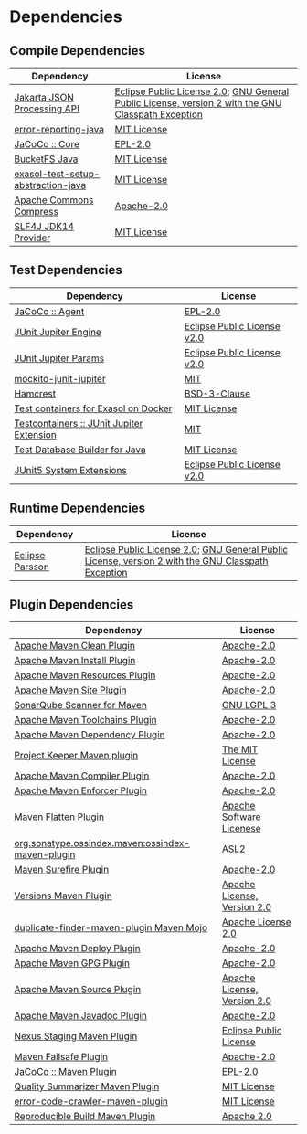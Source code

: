 <!-- @formatter:off -->
# Dependencies

## Compile Dependencies

| Dependency                              | License                                                                                                      |
| --------------------------------------- | ------------------------------------------------------------------------------------------------------------ |
| [Jakarta JSON Processing API][0]        | [Eclipse Public License 2.0][1]; [GNU General Public License, version 2 with the GNU Classpath Exception][2] |
| [error-reporting-java][3]               | [MIT License][4]                                                                                             |
| [JaCoCo :: Core][5]                     | [EPL-2.0][6]                                                                                                 |
| [BucketFS Java][7]                      | [MIT License][8]                                                                                             |
| [exasol-test-setup-abstraction-java][9] | [MIT License][10]                                                                                            |
| [Apache Commons Compress][11]           | [Apache-2.0][12]                                                                                             |
| [SLF4J JDK14 Provider][13]              | [MIT License][14]                                                                                            |

## Test Dependencies

| Dependency                                      | License                           |
| ----------------------------------------------- | --------------------------------- |
| [JaCoCo :: Agent][5]                            | [EPL-2.0][6]                      |
| [JUnit Jupiter Engine][15]                      | [Eclipse Public License v2.0][16] |
| [JUnit Jupiter Params][15]                      | [Eclipse Public License v2.0][16] |
| [mockito-junit-jupiter][17]                     | [MIT][18]                         |
| [Hamcrest][19]                                  | [BSD-3-Clause][20]                |
| [Test containers for Exasol on Docker][21]      | [MIT License][22]                 |
| [Testcontainers :: JUnit Jupiter Extension][23] | [MIT][24]                         |
| [Test Database Builder for Java][25]            | [MIT License][26]                 |
| [JUnit5 System Extensions][27]                  | [Eclipse Public License v2.0][28] |

## Runtime Dependencies

| Dependency            | License                                                                                                      |
| --------------------- | ------------------------------------------------------------------------------------------------------------ |
| [Eclipse Parsson][29] | [Eclipse Public License 2.0][1]; [GNU General Public License, version 2 with the GNU Classpath Exception][2] |

## Plugin Dependencies

| Dependency                                              | License                           |
| ------------------------------------------------------- | --------------------------------- |
| [Apache Maven Clean Plugin][30]                         | [Apache-2.0][12]                  |
| [Apache Maven Install Plugin][31]                       | [Apache-2.0][12]                  |
| [Apache Maven Resources Plugin][32]                     | [Apache-2.0][12]                  |
| [Apache Maven Site Plugin][33]                          | [Apache-2.0][12]                  |
| [SonarQube Scanner for Maven][34]                       | [GNU LGPL 3][35]                  |
| [Apache Maven Toolchains Plugin][36]                    | [Apache-2.0][12]                  |
| [Apache Maven Dependency Plugin][37]                    | [Apache-2.0][12]                  |
| [Project Keeper Maven plugin][38]                       | [The MIT License][39]             |
| [Apache Maven Compiler Plugin][40]                      | [Apache-2.0][12]                  |
| [Apache Maven Enforcer Plugin][41]                      | [Apache-2.0][12]                  |
| [Maven Flatten Plugin][42]                              | [Apache Software Licenese][12]    |
| [org.sonatype.ossindex.maven:ossindex-maven-plugin][43] | [ASL2][44]                        |
| [Maven Surefire Plugin][45]                             | [Apache-2.0][12]                  |
| [Versions Maven Plugin][46]                             | [Apache License, Version 2.0][12] |
| [duplicate-finder-maven-plugin Maven Mojo][47]          | [Apache License 2.0][48]          |
| [Apache Maven Deploy Plugin][49]                        | [Apache-2.0][12]                  |
| [Apache Maven GPG Plugin][50]                           | [Apache-2.0][12]                  |
| [Apache Maven Source Plugin][51]                        | [Apache License, Version 2.0][12] |
| [Apache Maven Javadoc Plugin][52]                       | [Apache-2.0][12]                  |
| [Nexus Staging Maven Plugin][53]                        | [Eclipse Public License][54]      |
| [Maven Failsafe Plugin][55]                             | [Apache-2.0][12]                  |
| [JaCoCo :: Maven Plugin][56]                            | [EPL-2.0][6]                      |
| [Quality Summarizer Maven Plugin][57]                   | [MIT License][58]                 |
| [error-code-crawler-maven-plugin][59]                   | [MIT License][60]                 |
| [Reproducible Build Maven Plugin][61]                   | [Apache 2.0][44]                  |

[0]: https://github.com/eclipse-ee4j/jsonp
[1]: https://projects.eclipse.org/license/epl-2.0
[2]: https://projects.eclipse.org/license/secondary-gpl-2.0-cp
[3]: https://github.com/exasol/error-reporting-java/
[4]: https://github.com/exasol/error-reporting-java/blob/main/LICENSE
[5]: https://www.eclemma.org/jacoco/index.html
[6]: https://www.eclipse.org/legal/epl-2.0/
[7]: https://github.com/exasol/bucketfs-java/
[8]: https://github.com/exasol/bucketfs-java/blob/main/LICENSE
[9]: https://github.com/exasol/exasol-test-setup-abstraction-java/
[10]: https://github.com/exasol/exasol-test-setup-abstraction-java/blob/main/LICENSE
[11]: https://commons.apache.org/proper/commons-compress/
[12]: https://www.apache.org/licenses/LICENSE-2.0.txt
[13]: http://www.slf4j.org
[14]: http://www.opensource.org/licenses/mit-license.php
[15]: https://junit.org/junit5/
[16]: https://www.eclipse.org/legal/epl-v20.html
[17]: https://github.com/mockito/mockito
[18]: https://opensource.org/licenses/MIT
[19]: http://hamcrest.org/JavaHamcrest/
[20]: https://raw.githubusercontent.com/hamcrest/JavaHamcrest/master/LICENSE
[21]: https://github.com/exasol/exasol-testcontainers/
[22]: https://github.com/exasol/exasol-testcontainers/blob/main/LICENSE
[23]: https://java.testcontainers.org
[24]: http://opensource.org/licenses/MIT
[25]: https://github.com/exasol/test-db-builder-java/
[26]: https://github.com/exasol/test-db-builder-java/blob/main/LICENSE
[27]: https://github.com/itsallcode/junit5-system-extensions
[28]: http://www.eclipse.org/legal/epl-v20.html
[29]: https://github.com/eclipse-ee4j/parsson
[30]: https://maven.apache.org/plugins/maven-clean-plugin/
[31]: https://maven.apache.org/plugins/maven-install-plugin/
[32]: https://maven.apache.org/plugins/maven-resources-plugin/
[33]: https://maven.apache.org/plugins/maven-site-plugin/
[34]: http://docs.sonarqube.org/display/PLUG/Plugin+Library/sonar-maven-plugin
[35]: http://www.gnu.org/licenses/lgpl.txt
[36]: https://maven.apache.org/plugins/maven-toolchains-plugin/
[37]: https://maven.apache.org/plugins/maven-dependency-plugin/
[38]: https://github.com/exasol/project-keeper/
[39]: https://github.com/exasol/project-keeper/blob/main/LICENSE
[40]: https://maven.apache.org/plugins/maven-compiler-plugin/
[41]: https://maven.apache.org/enforcer/maven-enforcer-plugin/
[42]: https://www.mojohaus.org/flatten-maven-plugin/
[43]: https://sonatype.github.io/ossindex-maven/maven-plugin/
[44]: http://www.apache.org/licenses/LICENSE-2.0.txt
[45]: https://maven.apache.org/surefire/maven-surefire-plugin/
[46]: https://www.mojohaus.org/versions/versions-maven-plugin/
[47]: https://basepom.github.io/duplicate-finder-maven-plugin
[48]: http://www.apache.org/licenses/LICENSE-2.0.html
[49]: https://maven.apache.org/plugins/maven-deploy-plugin/
[50]: https://maven.apache.org/plugins/maven-gpg-plugin/
[51]: https://maven.apache.org/plugins/maven-source-plugin/
[52]: https://maven.apache.org/plugins/maven-javadoc-plugin/
[53]: http://www.sonatype.com/public-parent/nexus-maven-plugins/nexus-staging/nexus-staging-maven-plugin/
[54]: http://www.eclipse.org/legal/epl-v10.html
[55]: https://maven.apache.org/surefire/maven-failsafe-plugin/
[56]: https://www.jacoco.org/jacoco/trunk/doc/maven.html
[57]: https://github.com/exasol/quality-summarizer-maven-plugin/
[58]: https://github.com/exasol/quality-summarizer-maven-plugin/blob/main/LICENSE
[59]: https://github.com/exasol/error-code-crawler-maven-plugin/
[60]: https://github.com/exasol/error-code-crawler-maven-plugin/blob/main/LICENSE
[61]: http://zlika.github.io/reproducible-build-maven-plugin

